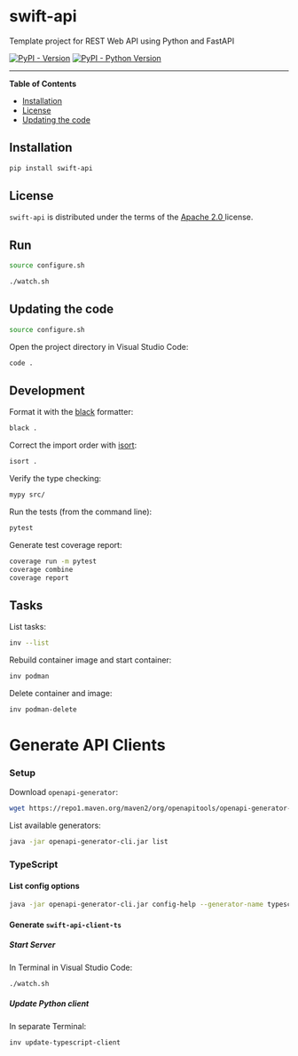 # swift-api
Template project for REST Web API using Python and FastAPI

[![PyPI - Version](https://img.shields.io/pypi/v/py-fastapi-rest.svg)](https://pypi.org/project/swift-api)
[![PyPI - Python Version](https://img.shields.io/pypi/pyversions/swift-api.svg)](https://pypi.org/project/swift-api)

-----

**Table of Contents**

- [Installation](#installation)
- [License](#license)
- [Updating the code](#updating-the-code)

## Installation

```bash
pip install swift-api
```

## License

`swift-api` is distributed under the terms of the [Apache 2.0 ](https://spdx.org/licenses/Apache-2.0.html) license.

## Run

```bash
source configure.sh

./watch.sh
```

## Updating the code

```bash
source configure.sh
```

Open the project directory in Visual Studio Code:

```bash
code .
```

## Development

Format it with the [black](https://black.readthedocs.io/en/stable/) formatter:

```sh
black .
```

Correct the import order with [isort](https://pycqa.github.io/isort/):

```sh
isort .
```

Verify the type checking:

```sh
mypy src/
```

Run the tests (from the command line):

```sh
pytest
```

Generate test coverage report:

```bash
coverage run -m pytest
coverage combine
coverage report
```

## Tasks

List tasks:

```bash
inv --list
```

Rebuild container image and start container:

```bash
inv podman
```

Delete container and image:

```bash
inv podman-delete
```

# Generate API Clients

### Setup

Download `openapi-generator`:

```bash
wget https://repo1.maven.org/maven2/org/openapitools/openapi-generator-cli/7.3.0/openapi-generator-cli-7.3.0.jar --output-document openapi-generator-cli.jar
```

List available generators:

```bash
java -jar openapi-generator-cli.jar list
```

### TypeScript

#### List config options

```bash
java -jar openapi-generator-cli.jar config-help --generator-name typescript
```

#### Generate `swift-api-client-ts` 

##### Start Server

In Terminal in Visual Studio Code:

```bash
./watch.sh
```

##### Update Python client

In separate Terminal:

```bash
inv update-typescript-client
```















